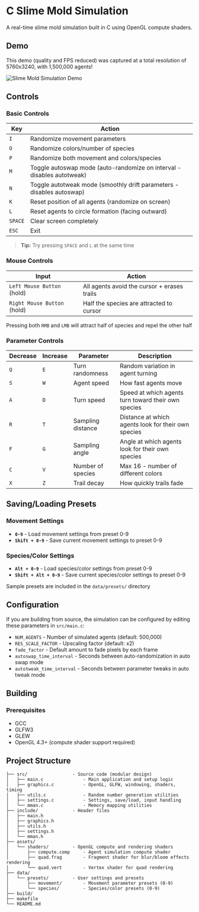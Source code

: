 # C Slime Mold Simulation

A real-time slime mold simulation built in C using OpenGL compute shaders.

## Demo

This demo (quality and FPS reduced) was captured at a total resolution of 5760x3240, with 1,500,000 agents!

![Slime Mold Simulation Demo](img/demo.webp)

## Controls

### Basic Controls

|   Key   | Action |
|---------|--------|
| `I`     | Randomize movement parameters |
| `O`     | Randomize colors/number of species |
| `P`     | Randomize both movement and colors/species |
| `M`     | Toggle autoswap mode (auto-randomize on interval - disables autotweak) |
| `N`     | Toggle autotweak mode (smoothly drift parameters - disables autoswap) |
| `K`     | Reset position of all agents (randomize on screen) |
| `L`     | Reset agents to circle formation (facing outward) |
| `SPACE` | Clear screen completely |
| `ESC`   | Exit |

> **Tip:** Try pressing `SPACE` and `L` at the same time

### Mouse Controls

| Input | Action |
|-------|--------|
| `Left Mouse Button` (hold) | All agents avoid the cursor + erases trails |
| `Right Mouse Button` (hold) | Half the species are attracted to cursor |

Pressing both `RMB` and `LMB` will attract half of species and repel the other half

### Parameter Controls

| Decrease  | Increase | Parameter | Description |
|-----------|----------|-----------|-------------|
| `Q` | `E` | Turn randomness | Random variation in agent turning |
| `S` | `W` | Agent speed | How fast agents move |
| `A` | `D` | Turn speed | Speed at which agents turn toward their own species |
| `R` | `T` | Sampling distance | Distance at which agents look for their own species |
| `F` | `G` | Sampling angle | Angle at which agents look for their own species |
| `C` | `V` | Number of species | Max 16 - number of different colors |
| `X` | `Z` | Trail decay | How quickly trails fade |

## Saving/Loading Presets

### Movement Settings
- **`0-9`** - Load movement settings from preset 0-9
- **`Shift + 0-9`** - Save current movement settings to preset 0-9

### Species/Color Settings
- **`Alt + 0-9`** - Load species/color settings from preset 0-9
- **`Shift + Alt + 0-9`** - Save current species/color settings to preset 0-9

Sample presets are included in the `data/presets/` directory

## Configuration

If you are building from source, the simulation can be configured by editing these parameters in `src/main.c`:

- `NUM_AGENTS` - Number of simulated agents (default: 500,000)
- `RES_SCALE_FACTOR` - Upscaling factor (default: x2)
- `fade_factor` - Default amount to fade pixels by each frame
- `autoswap_time_interval` - Seconds between auto-randomization in auto swap mode
- `autotweak_time_interval` - Seconds between parameter tweaks in auto tweak mode

## Building

### Prerequisites
- GCC
- GLFW3
- GLEW
- OpenGL 4.3+ (compute shader support required)

## Project Structure

```
├── src/                 - Source code (modular design)
│   ├── main.c               - Main application and setup logic
│   ├── graphics.c           - OpenGL, GLFW, windowing, shaders, timing
│   ├── utils.c              - Random number generation utilities
│   ├── settings.c           - Settings, save/load, input handling
│   └── mman.c               - Memory mapping utilities
├── include/             - Header files
│   ├── main.h             
│   ├── graphics.h         
│   ├── utils.h            
│   ├── settings.h         
│   └── mman.h             
├── assets/           
│   └── shaders/         - OpenGL compute and rendering shaders
│       ├── compute.comp     - Agent simulation compute shader
│       ├── quad.frag        - Fragment shader for blur/bloom effects rendering
│       └── quad.vert        - Vertex shader for quad rendering
├── data/            
│   └── presets/         - User settings and presets
│       ├── movement/        - Movement parameter presets (0-9)
│       └── species/         - Species/color presets (0-9)
├── build/
├── makefile               
└── README.md              
```
